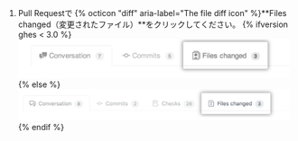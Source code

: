 1. Pull Requestで
{% octicon "diff" aria-label="The file diff icon" %}**Files changed（変更されたファイル）**をクリックしてください。
{% ifversion ghes < 3.0 %}
  ![プルリクエストの変更されたファイルタブ](/assets/images/enterprise/2.22/pull-request-tabs-changed-files.png){% else %}
![Pull Request Files changed tab](/assets/images/help/pull_requests/pull-request-tabs-changed-files.png)
{% endif %}
